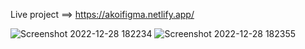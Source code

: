 Live project ==> https://akoifigma.netlify.app/


![Screenshot 2022-12-28 182234](https://user-images.githubusercontent.com/102853832/209815487-c94c337c-4012-47cf-aa09-eda915b394b2.png)
![Screenshot 2022-12-28 182355](https://user-images.githubusercontent.com/102853832/209815490-6d7bcb66-f602-4a16-9b16-714651747f0d.png)

